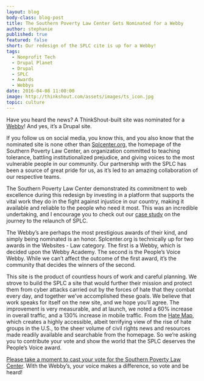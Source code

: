 ```yaml
---
layout: blog
body-class: blog-post
title: The Southern Poverty Law Center Gets Nominated for a Webby
author: stephanie
published: true
featured: false
short: Our redesign of the SPLC cite is up for a Webby!
tags:
  - Nonprofit Tech
  - Drupal Planet
  - Drupal
  - SPLC
  - Awards
  - Webbys
date: 2016-04-08 11:00:00
image: http://thinkshout.com/assets/images/ts_icon.jpg
topic: culture
---
```


Have you heard the news? A ThinkShout-built site was nominated for a [Webby](http://webbyawards.com/)! And yes, it’s a Drupal site.

If you follow us on social media, you know this, and you also know that the nominated site is none other than [Splcenter.org](https://www.splcenter.org/), the homepage of the Southern Poverty Law Center, an organization committed to teaching tolerance, battling institutionalized prejudice, and giving voices to the most vulnerable people in our community. Our partnership with the SPLC has been a source of great pride for us, as it’s led to an amazing collaboration of our respective teams. 

The Southern Poverty Law Center demonstrated its commitment to web excellence during this redesign by investing in a platform that supports the vital work they do in the fight against injustice in our country, making it available and reliable to the people who need it most. This was an incredible undertaking, and I encourage you to check out our [case study](https://thinkshout.com/work/splc/) on the journey to the relaunch of SPLC. 

The Webby’s are perhaps the most prestigious awards of their kind, and simply being nominated is an honor. Splcenter.org is technically up for two awards in the Websites - Law category. The first is a Webby, which is decided upon the Webby Academy. The second is the People’s Voice Webby. While we can’t affect the outcome of the first award, it’s the community that decides the winners of the second. 

This site is the product of countless hours of work and careful planning. We strove to build the SPLC a site that would further their mission and protect them from cyber attacks carried out by the forces of hate that they combat every day, and together we’ve accomplished these goals. We believe that work speaks for itself on the new site, and we hope you’ll agree. The improvement is very measurable, and at launch, we noted a 60% increase in overall traffic, and a 130% increase in mobile traffic. From the [Hate Map](https://www.splcenter.org/hate-map), which creates a highly accessible, albeit terrifying view of the rise of hate groups in the U.S., to the sheer volume of civil rights news and resources made readily available and searchable from the homepage. So we’re asking you to contribute your vote and show the world that the SPLC deserves the People’s Voice award.

[Please take a moment to cast your vote for the Southern Poverty Law Center](https://pv.webbyawards.com/2016/websites/general-website/law). With the Webby’s, your voice makes a difference, so vote and be heard!


